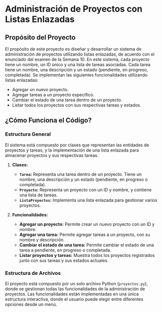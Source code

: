 # Administración de Proyectos con Listas Enlazadas

## Propósito del Proyecto

El propósito de este proyecto es diseñar y desarrollar un sistema de administración de proyectos utilizando listas enlazadas, de acuerdo con el enunciado del examen de la Semana 10. En este sistema, cada proyecto tiene un nombre, un ID único y una lista de tareas asociadas. Cada tarea tiene un nombre, una descripción y un estado (pendiente, en progreso, completada). Se implementan las siguientes funcionalidades utilizando listas enlazadas:

- Agregar un nuevo proyecto.
- Agregar tareas a un proyecto específico.
- Cambiar el estado de una tarea dentro de un proyecto.
- Listar todos los proyectos con sus respectivas tareas y estados.

## ¿Cómo Funciona el Código?

### Estructura General

El sistema está compuesto por clases que representan las entidades de proyectos y tareas, y la implementación de una lista enlazada para almacenar proyectos y sus respectivas tareas.

1. **Clases:**
   - **`Tarea`:** Representa una tarea dentro de un proyecto. Tiene un nombre, una descripción y un estado (pendiente, en progreso o completada).
   - **`Proyecto`:** Representa un proyecto con un ID y nombre, y contiene una lista de tareas.
   - **`ListaProyectos`:** Implementa una lista enlazada para gestionar varios proyectos.

2. **Funcionalidades:**
   - **Agregar un proyecto:** Permite crear un nuevo proyecto con un ID y nombre.
   - **Agregar una tarea:** Permite agregar tareas a un proyecto, con su nombre y descripción.
   - **Cambiar el estado de una tarea:** Permite cambiar el estado de una tarea a pendiente, en progreso o completada.
   - **Listar proyectos y tareas:** Muestra todos los proyectos registrados junto con sus tareas y sus estados actuales.

### Estructura de Archivos

El proyecto está compuesto por un solo archivo Python (`proyectos.py`), donde se gestionan todas las funcionalidades de la administración de proyectos. Las funcionalidades están implementadas en una única estructura interactiva, donde el usuario puede elegir entre diferentes opciones desde un menú.
